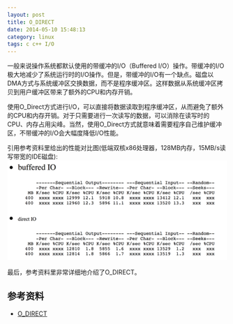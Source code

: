 ```yaml
---
layout: post
title: O_DIRECT
date: 2014-05-10 15:48:13
category: linux
tags: c c++ I/O
---
```


一般来说操作系统都默认使用的带缓冲的I/O（Buffered I/O）操作。带缓冲的I/O极大地减少了系统运行时的I/O操作。但是，带缓冲的I/O有一个缺点。磁盘以DMA方式与系统缓冲区交换数据，而不是程序缓冲区。这样数据从系统缓冲区拷贝到用户缓冲区带来了额外的CPU和内存开销。

使用O\_Direct方式进行I/O，可以直接将数据读取到程序缓冲区，从而避免了额外的CPU和内存开销。对于只需要进行一次读写的数据，可以消除在读写时的CPU、内存占用尖峰。当然，使用O\_Direct方式就意味着需要程序自己维护缓冲区，不带缓冲的I/O会大幅度降低I/O性能。

引用参考资料里给出的性能对比图(低端双核x86处理器，128MB内存，15MB/s读写带宽的IDE磁盘):
![image](/images/buffered-io-and-direct-io.png)

最后，参考资料里非常详细地介绍了O_DIRECT。

## 参考资料

- [O_DIRECT](http://www.ukuug.org/events/linux2001/papers/html/AArcangeli-o_direct.html)
